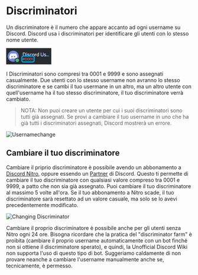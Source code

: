 <!-- TITLE: Discriminatori -->
<!-- SUBTITLE: Informationi sui discriminatori di Discord -->

# Discriminatori
Un discriminatore è il numero che appare accanto ad ogni username su Discord. Discord usa i discriminatori per identificare gli utenti con lo stesso nome utente.

![Discriminator Example](/uploads/discriminator-example.png "Discriminator Example")

I Discriminatori sono compresi tra 0001 e 9999 e sono assegnati casualmente. Due utenti con lo stesso username non avranno lo stesso discriminatore e se cambi il tuo usermane in un altro, ma un altro utente con quell'username ha il tuo stesso discriminatore, il tuo discriminatore verrà cambiato.

 > NOTA: Non puoi creare un utente per cui i suoi discriminatori sono tutti già assegnati. Se provi a cambiare il tuo username in uno che ha già tutti i discriminatori assegnati, Discord mostrerà un errore.

![Usernamechange](https://i.imgur.com/UAjI8Oa.png "Usernamechange")

## Cambiare il tuo discriminatore
Cambiare il priprio discriminatore è possibile avendo un abbonamento a [Discord Nitro](/it/nitro), oppure essendo un [Partner](/it/partner) di Discord. Questo ti permette di cambiare il tuo discriminatore con qualsiasi valore compreso tra 0001 e 9999, a patto che non sia già assegnato. Puoi cambiare il tuo discriminatore al massimo 5 volte all'ora. Se il tuo abbonamento a Nitro scade, il tuo discriminatore sarà resettato ad un valore casuale, ma solo se lo avevi precedentemente modificato.

![Changing Discriminator](https://i.imgur.com/AkHESZJ.png "Changing Discriminator")


Cambiare il proprio discriminatore è possibile anche per gli utenti senza Nitro ogni 24 ore. Bisogna ricordare che la pratica del "discriminator farm" è proibita (cambiare il proprio username automaticamente con un bot finché non si ottiene il discriminatore sperato), e quindi, la Unofficial Discord Wiki non supporta l'uso di questo tipo di bot. Suggeriamo caldamente di non provare neanche a cambiare l'username manualmente anche se, tecnicamente, è permesso.